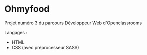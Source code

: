 # Ohmyfood
Projet numéro 3 du parcours Développeur Web d'Openclassrooms

Langages :
  - HTML
  - CSS (avec préprocesseur SASS)
